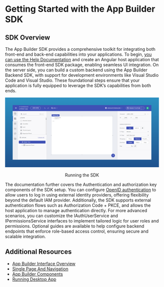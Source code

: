 # Getting Started with the App Builder SDK

## SDK Overview
The App Builder SDK provides a comprehensive toolkit for integrating both front-end and back-end capabilities into your applications. To begin, [you can use the Help Documentation](https://github.com/IgniteUI/appbuilder-sdk-sample/blob/main/Documentation/Consuming-AB-SDK-all-in-one-doc.md) and create an Angular host application that consumes the front-end SDK package, enabling seamless UI integration. On the server side, you can build a custom backend using the App Builder Backend SDK, with support for development environments like Visual Studio Code and Visual Studio. These foundational steps ensure that your application is fully equipped to leverage the SDK’s capabilities from both ends.

<img class="box-shadow" src="../images/how-to-create-angular-host-app.png" />
<p style="width: 100%; text-align:center;">Running the SDK</p>

The documentation further covers the Authentication and authorization key components of the SDK setup. You can configure [OpenID authentication](../on-premises/auth-with-openid-connect-o-auth.md) to allow users to log in using external identity providers, offering flexibility beyond the default IAM provider. Additionally, the SDK supports external authentication flows such as Authorization Code + PKCE, and allows the host application to manage authentication directly. For more advanced scenarios, you can customize the IAuthUserService and IPermissionsService interfaces to implement tailored logic for user roles and permissions. Optional guides are available to help configure backend endpoints that enforce role-based access control, ensuring secure and scalable integration.

## Additional Resources
<div class="divider--half"></div>

* [App Builder Interface Overview](../interface-overview.md)
* [Single Page And Navigation](../single-page-apps-and-navigation.md)
* [App Builder Components](../indigo-design-app-builder-components.md)
* [Running Desktop App](../running-desktop-app.md)